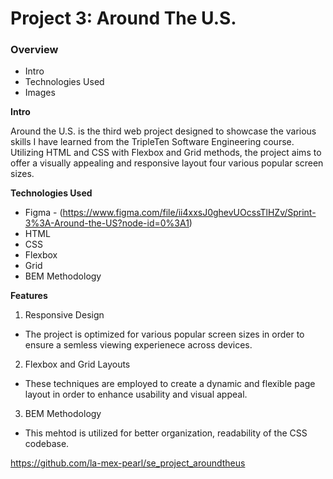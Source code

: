 # Project 3: Around The U.S.

### Overview

- Intro
- Technologies Used
- Images

**Intro**

Around the U.S. is the third web project designed to showcase the various skills I have learned from the TripleTen Software Engineering course. Utilizing HTML and CSS with Flexbox and Grid methods, the project aims to offer a visually appealing and responsive layout four various popular screen sizes.

**Technologies Used**

- Figma - (https://www.figma.com/file/ii4xxsJ0ghevUOcssTlHZv/Sprint-3%3A-Around-the-US?node-id=0%3A1)
- HTML
- CSS
- Flexbox
- Grid
- BEM Methodology

**Features**

1. Responsive Design

- The project is optimized for various popular screen sizes in order to ensure a semless viewing experienece across devices.

2. Flexbox and Grid Layouts

- These techniques are employed to create a dynamic and flexible page layout in order to enhance usability and visual appeal.

3. BEM Methodology

- This mehtod is utilized for better organization, readability of the CSS codebase.

https://github.com/la-mex-pearl/se_project_aroundtheus
